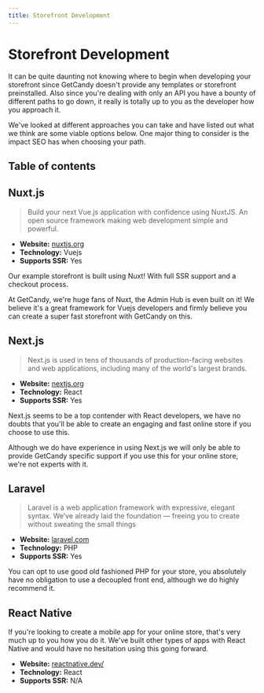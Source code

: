 ```yaml
---
title: Storefront Development
---
```


# Storefront Development

It can be quite daunting not knowing where to begin when developing your storefront since GetCandy doesn't provide any templates or storefront preinstalled. Also since you're dealing with only an API you have a bounty of different paths to go down, it really is totally up to you as the developer how you approach it.

We've looked at different approaches you can take and have listed out what we think are some viable options below. One major thing to consider is the impact SEO has when choosing your path.


## Table of contents

## Nuxt.js

> Build your next Vue.js application with confidence using NuxtJS. An open source framework making web development simple and powerful.

- **Website:** [nuxtjs.org](https://nuxtjs.org/)
- **Technology:** Vuejs
- **Supports SSR:** Yes

<tool-tip title="Did you know?">
Our example storefront is built using Nuxt! With full SSR support and a checkout process.
</tool-tip>

At GetCandy, we're huge fans of Nuxt, the Admin Hub is even built on it! We believe it's a great framework for Vuejs developers and firmly believe you can create a super fast storefront with GetCandy on this.

## Next.js

> Next.js is used in tens of thousands of production-facing websites and web applications, including many of the world's largest brands.

- **Website:** [nextjs.org](https://nextjs.org/)
- **Technology:** React
- **Supports SSR:** Yes

Next.js seems to be a top contender with React developers, we have no doubts that you'll be able to create an engaging and fast online store if you choose to use this.

<tool-tip title="Be aware" type="danger">
Although we do have experience in using Next.js we will only be able to provide GetCandy specific support if you use this for your online store, we're not experts with it.
</tool-tip>

## Laravel

> Laravel is a web application framework with expressive, elegant syntax. We’ve already laid the foundation — freeing you to create without sweating the small things

- **Website:** [laravel.com](https://laravel.com/)
- **Technology:** PHP
- **Supports SSR:** Yes

You can opt to use good old fashioned PHP for your store, you absolutely have no obligation to use a decoupled front end, although we do highly recommend it.

## React Native

If you're looking to create a mobile app for your online store, that's very much up to you how you do it. We've built other types of apps with React Native and would have no hesitation using this going forward.

- **Website:** [reactnative.dev/](https://reactnative.dev/)
- **Technology:** React
- **Supports SSR:** N/A
